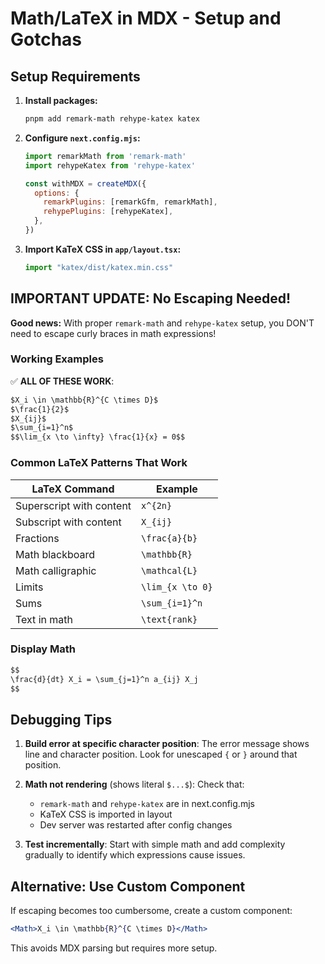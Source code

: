 # Math/LaTeX in MDX - Setup and Gotchas

## Setup Requirements

1. **Install packages:**
   ```bash
   pnpm add remark-math rehype-katex katex
   ```

2. **Configure `next.config.mjs`:**
   ```javascript
   import remarkMath from 'remark-math'
   import rehypeKatex from 'rehype-katex'

   const withMDX = createMDX({
     options: {
       remarkPlugins: [remarkGfm, remarkMath],
       rehypePlugins: [rehypeKatex],
     },
   })
   ```

3. **Import KaTeX CSS in `app/layout.tsx`:**
   ```typescript
   import "katex/dist/katex.min.css"
   ```

## IMPORTANT UPDATE: No Escaping Needed!

**Good news:** With proper `remark-math` and `rehype-katex` setup, you DON'T need to escape curly braces in math expressions!

### Working Examples

✅ **ALL OF THESE WORK**:
```markdown
$X_i \in \mathbb{R}^{C \times D}$
$\frac{1}{2}$
$X_{ij}$
$\sum_{i=1}^n$
$$\lim_{x \to \infty} \frac{1}{x} = 0$$
```

### Common LaTeX Patterns That Work

| LaTeX Command | Example |
|--------------|---------|
| Superscript with content | `x^{2n}` |
| Subscript with content | `X_{ij}` |
| Fractions | `\frac{a}{b}` |
| Math blackboard | `\mathbb{R}` |
| Math calligraphic | `\mathcal{L}` |
| Limits | `\lim_{x \to 0}` |
| Sums | `\sum_{i=1}^n` |
| Text in math | `\text{rank}` |

### Display Math
```markdown
$$
\frac{d}{dt} X_i = \sum_{j=1}^n a_{ij} X_j
$$
```

## Debugging Tips

1. **Build error at specific character position**: The error message shows line and character position. Look for unescaped `{` or `}` around that position.

2. **Math not rendering** (shows literal `$...$`): Check that:
   - `remark-math` and `rehype-katex` are in next.config.mjs
   - KaTeX CSS is imported in layout
   - Dev server was restarted after config changes

3. **Test incrementally**: Start with simple math and add complexity gradually to identify which expressions cause issues.

## Alternative: Use Custom Component

If escaping becomes too cumbersome, create a custom component:
```jsx
<Math>X_i \in \mathbb{R}^{C \times D}</Math>
```
This avoids MDX parsing but requires more setup.